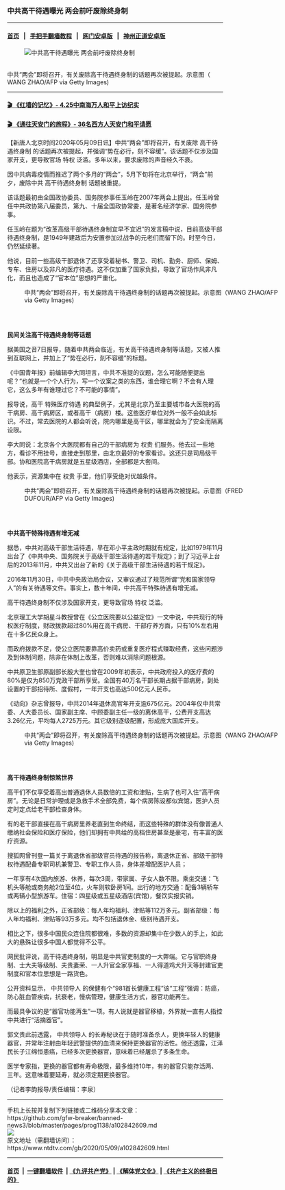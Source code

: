### 中共高干待遇曝光 两会前吁废除终身制
------------------------

#### [首页](https://github.com/gfw-breaker/banned-news3/blob/master/README.md) &nbsp;&nbsp;|&nbsp;&nbsp; [手把手翻墙教程](https://github.com/gfw-breaker/guides/wiki) &nbsp;&nbsp;|&nbsp;&nbsp; [网门安卓版](https://github.com/oGate2/oGate) &nbsp;&nbsp;|&nbsp;&nbsp; [神州正道安卓版](https://github.com/SzzdOgate/update) 



<div><div class="featured_image">
 <figure>
  <img alt="中共高干待遇曝光 两会前吁废除终身制" src="https://i.ntdtv.com/assets/uploads/2020/05/GettyImages-932190554-800x450.jpg"/>
 </figure><br/>
 <span class="caption">
  中共“两会”即将召开，有关废除高干待遇终身制的话题再次被提起。示意图（ WANG ZHAO/AFP via Getty Images)
 </span>
</div>
</div><hr/>

#### [ 🎬  《红墙的记忆》- 4.25中南海万人和平上访纪实](http://141.164.39.94:10000/videos/legend/425.html)

 #### [ 🎬  《通往天安门的旅程》- 36名西方人天安门和平请愿 ](http://141.164.39.94:10000/videos/legend/JTT.html)

<div><div class="post_content" itemprop="articleBody">
 <p>
  【新唐人北京时间2020年05月09日讯】中共“两会”即将召开，有关废除
  <ok href="https://www.ntdtv.com/gb/高干待遇终身制.htm">
   高干待遇终身制
  </ok>
  的话题再次被提起，并强调“势在必行，刻不容缓”。该话题不仅涉及国家开支，更导致官场
  <ok href="https://www.ntdtv.com/gb/特权.htm">
   特权
  </ok>
  泛滥。多年以来，要求废除的声音经久不衰。
 </p>
 <p>
  因中共病毒疫情而推迟了两个多月的“两会”，5月下旬将在北京举行，“两会”前夕，废除中共
  <ok href="https://www.ntdtv.com/gb/高干待遇终身制.htm">
   高干待遇终身制
  </ok>
  话题被重提。
 </p>
 <p>
  该话题最初由全国政协委员、国务院参事任玉岭在2007年两会上提出。任玉岭曾任中共政协第八届委员，第九、十届全国政协常委，是著名经济学家、国务院参事。
 </p>
 <p>
  任玉岭在题为“改革高级干部待遇终身制宜早不宜迟”的发言稿中说，目前高级干部待遇终身制，是1949年建政后为安置参加过战争的元老们而留下的。时至今日，仍然延续著。
 </p>
 <p>
  他说，目前一些高级干部退休了还享受着秘书、警卫、司机、勤务、厨师、保姆、专车、住房以及非凡的医疗待遇。这不仅加重了国家负担，导致了官场作风非凡化，而且也造成了“官本位”思想的严重化。
 </p>
 <figure class="wp-caption alignnone" id="attachment_102842614" style="width: 600px">
  <ok href="https://i.ntdtv.com/assets/uploads/2020/05/GettyImages-932197388.jpg">
   <img alt="" class="size-medium wp-image-102842614" src="https://i.ntdtv.com/assets/uploads/2020/05/GettyImages-932197388-600x338.jpg"/>
  </ok>
  <br/><figcaption class="wp-caption-text">
   中共“两会”即将召开，有关废除高干待遇终身制的话题再次被提起。示意图（WANG ZHAO/AFP via Getty Images)
  </figcaption><br/>
 </figure><br/>
 <p>
  <strong>
   民间关注高干待遇终身制等话题
  </strong>
 </p>
 <p>
  据美国之音7日报导，随着中共两会临近，有关高干待遇终身制等话题，又被人推到互联网上，并加上了“势在必行，刻不容缓”的标题。
 </p>
 <p>
  《中国青年报》前编辑李大同坦言，中共不准提的议题，怎么可能随便提出呢？“也就是一个个人行为，写一个议案之类的东西，谁会理它啊？不会有人理它，这么多年有谁理过它？不可能的事情”。
 </p>
 <p>
  报导说，高干
  <ok href="https://www.ntdtv.com/gb/特殊医疗待遇.htm">
   特殊医疗待遇
  </ok>
  的典型例子，尤其是北京乃至主要城市各大医院的高干病房、高干病房区，或者高干（病房）楼。这些医疗单位对外一般不会如此标识。不过，常去医院的人都会听说，院内哪里是高干区，哪里就会为了安全而隔离设限。
 </p>
 <p>
  李大同说：北京各个大医院都有自己的干部病房为
  <ok href="https://www.ntdtv.com/gb/权贵.htm">
   权贵
  </ok>
  们服务。他去过一些地方，看诊不用挂号，直接走到那里，由北京最好的专家看诊。这还只是司局级干部。协和医院高干病房就是五星级酒店，全部都是大套间。
 </p>
 <p>
  他表示，资源集中在
  <ok href="https://www.ntdtv.com/gb/权贵.htm">
   权贵
  </ok>
  手里，他们享受绝对优越条件。
 </p>
 <figure class="wp-caption alignnone" id="attachment_102842615" style="width: 600px">
  <ok href="https://i.ntdtv.com/assets/uploads/2020/05/GettyImages-1129304249.jpg">
   <img alt="" class="size-medium wp-image-102842615" src="https://i.ntdtv.com/assets/uploads/2020/05/GettyImages-1129304249-600x338.jpg"/>
  </ok>
  <br/><figcaption class="wp-caption-text">
   中共“两会”即将召开，有关废除高干待遇终身制的话题再次被提起。示意图（FRED DUFOUR/AFP via Getty Images)
  </figcaption><br/>
 </figure><br/>
 <p>
  <strong>
   中共高干特殊待遇有增无减
  </strong>
 </p>
 <p>
  据悉，中共对高级干部生活待遇，早在邓小平主政时期就有规定，比如1979年11月出台了《中共中央、国务院关于高级干部生活待遇的若干规定》；到了习近平上台后的2013年11月，中共又出台了新的《关于高级干部生活待遇的若干规定》。
 </p>
 <p>
  2016年11月30日，中共中央政治局会议，又审议通过了规范所谓“党和国家领导人”的有关待遇等文件。事实上，数十年间，中共高干特殊待遇有增无减。
 </p>
 <p>
  高干待遇终身制不仅涉及国家开支，更导致官场
  <ok href="https://www.ntdtv.com/gb/特权.htm">
   特权
  </ok>
  泛滥。
 </p>
 <p>
  北京理工大学胡星斗教授曾在《公立医院要以公益定位》一文中说，中共现行的特权医疗制度，财政拨款超过80%用在高干病房、干部疗养方面，只有10%左右用在十多亿民众身上。
 </p>
 <p>
  而政府拨款不足，使公立医院要靠高价卖药或重复医疗程式赚取经费，这些问题涉及到体制问题，除非在体制上改革，否则难以消除问题根源。
 </p>
 <p>
  中共原卫生部原副部长殷大奎也曾在2009年初表示，中共政府投入的医疗费的80%是仅为850万党政干部所享受。全国有40万名干部长期占据干部病房，到处设置的干部招待所、度假村，一年开支也高达500亿元人民币。
 </p>
 <p>
  《动向》杂志曾报导，中共2014年退休高官年开支逾675亿元。2004年仅中共常委、人大委员长、国家副主席、中顾委副主任一级的离休高干，公费开支高达3.26亿元，平均每人2725万元。其它级别逐级配置，形成庞大国库开支。
 </p>
 <figure class="wp-caption alignnone" id="attachment_102842614" style="width: 600px">
  <ok href="https://i.ntdtv.com/assets/uploads/2020/05/GettyImages-932197388.jpg">
   <img alt="" class="size-medium wp-image-102842614" src="https://i.ntdtv.com/assets/uploads/2020/05/GettyImages-932197388-600x338.jpg"/>
  </ok>
  <br/><figcaption class="wp-caption-text">
   中共“两会”即将召开，有关废除高干待遇终身制的话题再次被提起。示意图（WANG ZHAO/AFP via Getty Images)
  </figcaption><br/>
 </figure><br/>
 <p>
  <strong>
   高干待遇终身制惊煞世界
  </strong>
 </p>
 <p>
  高干们不仅享受着高出普通退休人员数倍的工资和津贴，生病了也可入住“高干病房”。无论是日常护理或是急救手术全部免费，每个病房陈设都似宾馆，医护人员定时定点给老干部检查身体。
 </p>
 <p>
  有的老干部直接在高干病房里养老直到生命终结，而这些特殊的群体没有像普通人缴纳社会保险和医疗保险，他们却拥有中共给的高档住房甚至是豪宅，有丰富的医疗资源。
 </p>
 <p>
  搜狐网曾刊登一篇关于离退休省部级官员待遇的报告称，离退休正省、部级干部特权待遇配备专职司机兼警卫、专职工作人员，身体差增配医护人员；
 </p>
 <p>
  一年享有4次国内旅游、休养，每次3周，带家属、子女人数不限。乘坐交通：飞机头等舱或商务舱2位至4位，火车则软卧房1间。出行的地方交通：配备3辆轿车或两辆小型旅游车。住宿：四星级或五星级酒店(宾馆)，餐饮实报实销。
 </p>
 <p>
  除以上的福利之外，正省部级：每人年均福利、津贴等112万多元。副省部级：每人年均福利、津贴等93万多元。均不包括退休金、级别待遇开支。
 </p>
 <p>
  相比之下，很多中国民众连住院都很难，多数的资源却集中在少数人的手上，如此大的悬殊让很多中国人都觉得不公平。
 </p>
 <p>
  网民批评说，高干待遇终身制，明显是中共官吏制度的一大弊端。它与官职终身制、士大夫等级制、夫贵妻荣、一人升官全家享福、一人得道鸡犬升天等封建官吏制度和官本位思想是一路货色。
 </p>
 <p>
  公开资料显示，
  <ok href="https://www.ntdtv.com/gb/中共领导人.htm">
   中共领导人
  </ok>
  的保健有个“981首长健康工程”该“工程”强调：防癌，防心脏血管疾病，抗衰老，慢病管理，健康生活方式，器官功能再生。
 </p>
 <p>
  而最具争议的是“器官功能再生”一项。有人说就是器官移植，外界就一直有人指控中共进行“活摘器官”。
 </p>
 <p>
  郭文贵此前透露，
  <ok href="https://www.ntdtv.com/gb/中共领导人.htm">
   中共领导人
  </ok>
  的长寿秘诀在于随时准备杀人，更换年轻人的健康器官，并常年注射由年轻武警提供的血清来保持更换器官的活性。他还透露，江泽民长子江绵恒患癌，已经多次更换器官，意味着已经屠杀了多条生命。
 </p>
 <p>
  医学专家指，更换的器官都有寿命极限，最多维持10年，有的器官只能存活两、三年。这意味着要延寿，就必须定期更换器官。
 </p>
 <p>
  （记者李韵报导/责任编辑：李泉）
 </p>
 <div class="single_ad">
 </div>
</div>
</div>
<hr/>
手机上长按并复制下列链接或二维码分享本文章：<br/>
https://github.com/gfw-breaker/banned-news3/blob/master/pages/prog1138/a102842609.md <br/>
<a href='https://github.com/gfw-breaker/banned-news3/blob/master/pages/prog1138/a102842609.md'><img src='https://github.com/gfw-breaker/banned-news3/blob/master/pages/prog1138/a102842609.md.png'/></a> <br/>
原文地址（需翻墙访问）：https://www.ntdtv.com/gb/2020/05/09/a102842609.html


------------------------
#### [首页](https://github.com/gfw-breaker/banned-news3/blob/master/README.md) &nbsp;|&nbsp; [一键翻墙软件](https://github.com/gfw-breaker/nogfw/blob/master/README.md) &nbsp;| [《九评共产党》](https://github.com/gfw-breaker/9ping.md/blob/master/README.md#九评之一评共产党是什么) | [《解体党文化》](https://github.com/gfw-breaker/jtdwh.md/blob/master/README.md) | [《共产主义的终极目的》](https://github.com/gfw-breaker/gczydzjmd.md/blob/master/README.md)


<img src='http://gfw-breaker.win/banned-news3/pages/prog1138/a102842609.md' width='0px' height='0px'/>